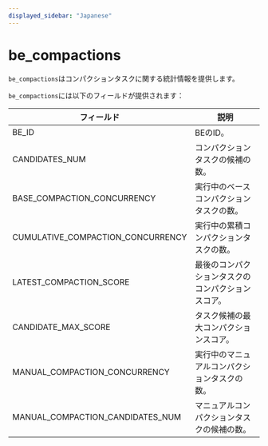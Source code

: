 ```yaml
---
displayed_sidebar: "Japanese"
---
```


# be_compactions

`be_compactions`はコンパクションタスクに関する統計情報を提供します。

`be_compactions`には以下のフィールドが提供されます：

| **フィールド**                         | **説明**                                         |
| --------------------------------- | ------------------------------------------------------- |
| BE_ID                             | BEのID。                                           |
| CANDIDATES_NUM                    | コンパクションタスクの候補の数。              |
| BASE_COMPACTION_CONCURRENCY       | 実行中のベースコンパクションタスクの数。       |
| CUMULATIVE_COMPACTION_CONCURRENCY | 実行中の累積コンパクションタスクの数。 |
| LATEST_COMPACTION_SCORE           | 最後のコンパクションタスクのコンパクションスコア。           |
| CANDIDATE_MAX_SCORE               | タスク候補の最大コンパクションスコア。     |
| MANUAL_COMPACTION_CONCURRENCY     | 実行中のマニュアルコンパクションタスクの数。     |
| MANUAL_COMPACTION_CANDIDATES_NUM  | マニュアルコンパクションタスクの候補の数。       |
